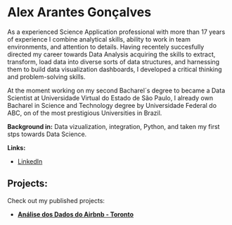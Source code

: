 # Alex Arantes Gonçalves


As a experienced Science Application professional with more than 17 years of experience I combine analytical skills, ability to work in team environments, and attention to details. Having recentely succesfully directed my career towards Data Analysis acquiring the skills to extract, transform, load data into diverse sorts of data structures, and harnessing them to build data visualization dashboards, I developed a critical thinking and problem-solving skills.

At the moment working on my second Bacharel´s degree to became a Data Scientist at Universidade Virtual do Estado de São Paulo, I already own Bacharel in Science and Technology degree by Universidade Federal do ABC, on of the most prestigious Universities in Brazil.

**Background in:** Data vizualization, integration, Python, and taken my first stps towards Data Science.

**Links:**

* [LinkedIn](https://www.linkedin.com/in/alexarantesgoncalves/)

## Projects:
Check out my published projects:

* **[Análise dos Dados do Airbnb - Toronto](https://github.com/Axargon/ds_portfolio/blob/master/Analisando_os_Dados_do_Airbnb_Toronto.ipynb)**
